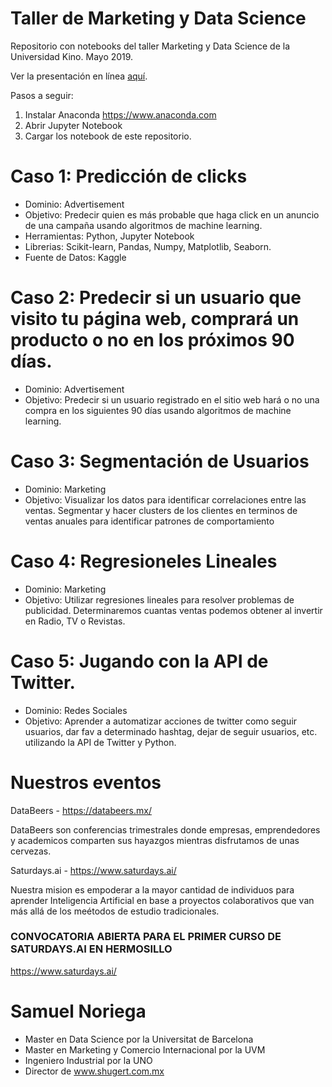 #  Taller de Marketing y Data Science
Repositorio con notebooks del taller Marketing y Data Science de la Universidad Kino. Mayo 2019.

Ver la presentación en línea <a href="https://docs.google.com/presentation/d/1rmDOJjNPn8gigXPZp8G8xWdjnHGa4W59vWPOVvNjB7Q/edit?usp=sharing">aquí</a>. 

Pasos a seguir: 
1. Instalar Anaconda https://www.anaconda.com
2. Abrir Jupyter Notebook 
3. Cargar los notebook de este repositorio.

# Caso 1: Predicción de clicks

- Dominio: Advertisement 
- Objetivo: Predecir quien es más probable que haga click en un anuncio de una campaña usando algoritmos de machine learning.
- Herramientas: Python, Jupyter Notebook 
- Librerias: Scikit-learn, Pandas, Numpy, Matplotlib, Seaborn. 
- Fuente de Datos: Kaggle

# Caso 2: Predecir si un usuario que visito tu página web, comprará un producto o no en los próximos 90 días.

- Dominio: Advertisement 
- Objetivo: Predecir si un usuario registrado en el sitio web hará o no una compra en los siguientes 90 días usando algoritmos de machine learning.

# Caso 3: Segmentación de Usuarios

- Dominio: Marketing
- Objetivo: Visualizar los datos para identificar correlaciones entre las ventas. Segmentar y hacer clusters de los clientes en terminos de ventas anuales para identificar patrones de comportamiento

# Caso 4: Regresioneles Lineales 

- Dominio: Marketing
- Objetivo: Utilizar regresiones lineales para resolver problemas de publicidad. Determinaremos cuantas ventas podemos obtener al invertir en Radio, TV o Revistas.

# Caso 5: Jugando con la API de Twitter.

- Dominio: Redes Sociales
- Objetivo: Aprender a automatizar acciones de twitter como seguir usuarios, dar fav a determinado hashtag, dejar de seguir usuarios, etc. utilizando la API de Twitter y Python.

# Nuestros eventos
DataBeers - https://databeers.mx/

DataBeers son conferencias trimestrales donde empresas, emprendedores y academicos comparten sus hayazgos mientras disfrutamos de unas cervezas.

Saturdays.ai - https://www.saturdays.ai/

Nuestra mision es empoderar a la mayor cantidad de individuos para aprender Inteligencia Artificial en base a proyectos colaborativos que van más allá de los meétodos de estudio tradicionales. 

### CONVOCATORIA ABIERTA PARA EL PRIMER CURSO DE SATURDAYS.AI EN HERMOSILLO
https://www.saturdays.ai/

# Samuel Noriega
- Master en Data Science por la Universitat de Barcelona
- Master en Marketing y Comercio Internacional por la UVM
- Ingeniero Industrial por la UNO
- Director de www.shugert.com.mx
